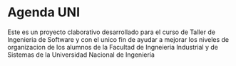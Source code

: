 # Agenda UNI 
Este es un proyecto claborativo desarrollado para el curso de Taller de Ingenieria de Software y con el unico fin de ayudar a mejorar los niveles de organizacion de los alumnos de la Facultad de Ingneieria Industrial y de Sistemas de la Universidad Nacional de Ingeniería
